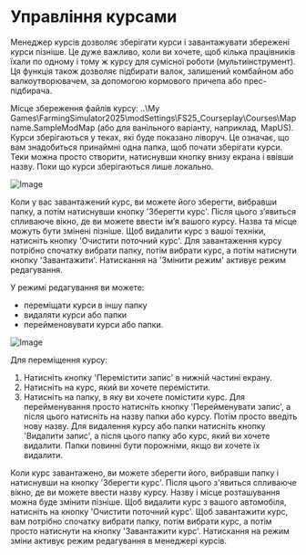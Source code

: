 # Управління курсами


Менеджер курсів дозволяє зберігати курси і завантажувати збережені курси пізніше.
Це дуже важливо, коли ви хочете, щоб кілька працівників їхали по одному і тому ж курсу для сумісної роботи (мультиінструмент).
Ця функція також дозволяє підбирати валок, залишений комбайном або валкоутворювачем, за допомогою кормового причепа або прес-підбирача.

Місце збереження файлів курсу: ..\My Games\FarmingSimulator2025\modSettings\FS25_Courseplay\Courses\Mapname.SampleModMap (або для ванільного варіанту, наприклад, MapUS).
Курси зберігаються у теках, які буде показано ліворуч. Це означає, що вам знадобиться принаймні одна папка, щоб почати зберігати курси. 
Теки можна просто створити, натиснувши кнопку внизу екрана і ввівши назву.
Поки що курси зберігаються лише локально.


![Image](assets/imagesmanagerbasehelp_0_0_765_430.png)


Коли у вас завантажений курс, ви можете його зберегти, вибравши папку, а потім натиснувши кнопку 'Зберегти курс'. Після цього з’явиться спливаюче вікно, де ви можете ввести ім’я вашого курсу.
Назва та місце можуть бути змінені пізніше.
Щоб видалити курс з вашої техніки, натисніть кнопку 'Очистити поточний курс'.
Для завантаження курсу потрібно спочатку вибрати папку, потім вибрати курс, а потім натиснути кнопку 'Завантажити'.
Натискання на 'Змінити режим' активує режим редагування.



У режимі редагування ви можете:
- переміщати курси в іншу папку
- видаляти курси або папки
- перейменовувати курси або папки.


![Image](assets/imagesmanageredithelp_0_0_765_430.png)


Для переміщення курсу:
  1) Натисніть кнопку 'Перемістити запис' в нижній частині екрану.
  2) Натисніть на курс, який ви хочете перемістити.
  3) Натисніть на папку, в яку ви хочете помістити курс.
Для перейменування просто натисніть кнопку 'Перейменувати запис', а після цього натисніть на назву папки або курсу. Потім просто введіть нову назву.
Для видалення курсу або папки натисніть кнопку 'Видалити запис', а після цього папку або курс, який ви хочете видалити.
Папки повинні бути порожніми, якщо ви хочете їх видалити.

Коли курс завантажено, ви можете зберегти його, вибравши папку і натиснувши на кнопку 'Зберегти курс'. Після цього з'явиться спливаюче вікно, де ви можете ввести назву курсу.
Назву і місце розташування можна буде змінити пізніше.
Щоб видалити курс з вашого автомобіля, натисніть на кнопку 'Очистити поточний курс'.
Щоб завантажити курс, вам потрібно спочатку вибрати папку, потім вибрати курс, а потім просто натиснути на кнопку 'Завантажити курс'.
Натискання на режим зміни активує режим редагування в менеджері курсів.


